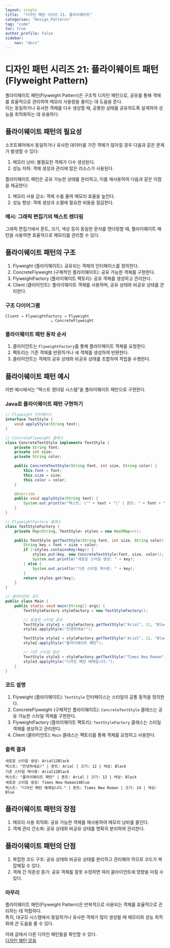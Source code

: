 ```yaml
---
layout: single
title:  "디자인 패턴 시리즈 21. 플라이웨이트"
categories: "Design_Patterns"
tag: "code"
toc: true
author_profile: false
sidebar:
    nav: "docs"
---
```


# 디자인 패턴 시리즈 21: 플라이웨이트 패턴 (Flyweight Pattern)

플라이웨이트 패턴(Flyweight Pattern)은 구조적 디자인 패턴으로, 공유를 통해 객체를 효율적으로 관리하여 메모리 사용량을 줄이는 데 도움을 준다.  
이는 동일하거나 유사한 객체를 다수 생성할 때, 공통된 상태를 공유하도록 설계하여 성능을 최적화하는 데 유용하다.  

## 플라이웨이트 패턴의 필요성

소프트웨어에서 동일하거나 유사한 데이터를 가진 객체가 많아질 경우 다음과 같은 문제가 발생할 수 있다:

1. 메모리 낭비: 불필요한 객체가 다수 생성된다.  
2. 성능 저하: 객체 생성과 관리에 많은 리소스가 사용된다.  

플라이웨이트 패턴은 공유 가능한 상태를 분리하고, 이를 재사용하여 다음과 같은 이점을 제공한다:  

1. 메모리 사용 감소: 객체 수를 줄여 메모리 효율을 높인다.  
2. 성능 향상: 객체 생성과 소멸에 필요한 비용을 절감한다.  

### 예시: 그래픽 편집기의 텍스트 렌더링

그래픽 편집기에서 폰트, 크기, 색상 등이 동일한 문자를 렌더링할 때, 플라이웨이트 패턴을 사용하면 효율적으로 메모리를 관리할 수 있다.  

## 플라이웨이트 패턴의 구조

1. Flyweight (플라이웨이트): 공유되는 객체의 인터페이스를 정의한다.  
2. ConcreteFlyweight (구체적인 플라이웨이트): 공유 가능한 객체를 구현한다.  
3. FlyweightFactory (플라이웨이트 팩토리): 공유 객체를 생성하고 관리한다.  
4. Client (클라이언트): 플라이웨이트 객체를 사용하며, 공유 상태와 비공유 상태를 관리한다.  

### 구조 다이어그램

```
Client → FlyweightFactory → Flyweight
                    ↘ ConcreteFlyweight
```

### 플라이웨이트 패턴 동작 순서

1. 클라이언트는 `FlyweightFactory`를 통해 플라이웨이트 객체를 요청한다.  
2. 팩토리는 기존 객체를 반환하거나 새 객체를 생성하여 반환한다.  
3. 클라이언트는 객체의 공유 상태와 비공유 상태를 조합하여 작업을 수행한다.  

## 플라이웨이트 패턴 예시

이번 예시에서는 "텍스트 렌더링 시스템"을 플라이웨이트 패턴으로 구현한다.  

### Java로 플라이웨이트 패턴 구현하기

```java
// Flyweight 인터페이스
interface TextStyle {
    void applyStyle(String text);
}

// ConcreteFlyweight 클래스
class ConcreteTextStyle implements TextStyle {
    private String font;
    private int size;
    private String color;

    public ConcreteTextStyle(String font, int size, String color) {
        this.font = font;
        this.size = size;
        this.color = color;
    }

    @Override
    public void applyStyle(String text) {
        System.out.println("텍스트: \"" + text + "\" | 폰트: " + font + " | 크기: " + size + " | 색상: " + color);
    }
}

// FlyweightFactory 클래스
class TextStyleFactory {
    private Map<String, TextStyle> styles = new HashMap<>();

    public TextStyle getTextStyle(String font, int size, String color) {
        String key = font + size + color;
        if (!styles.containsKey(key)) {
            styles.put(key, new ConcreteTextStyle(font, size, color));
            System.out.println("새로운 스타일 생성: " + key);
        } else {
            System.out.println("기존 스타일 재사용: " + key);
        }
        return styles.get(key);
    }
}

// 클라이언트 코드
public class Main {
    public static void main(String[] args) {
        TextStyleFactory styleFactory = new TextStyleFactory();

        // 동일한 스타일 공유
        TextStyle style1 = styleFactory.getTextStyle("Arial", 12, "Black");
        style1.applyStyle("안녕하세요!");

        TextStyle style2 = styleFactory.getTextStyle("Arial", 12, "Black");
        style2.applyStyle("플라이웨이트 패턴");

        // 다른 스타일 생성
        TextStyle style3 = styleFactory.getTextStyle("Times New Roman", 14, "Blue");
        style3.applyStyle("디자인 패턴 예제입니다.");
    }
}
```

### 코드 설명

1. Flyweight (플라이웨이트): `TextStyle` 인터페이스는 스타일의 공통 동작을 정의한다.  
2. ConcreteFlyweight (구체적인 플라이웨이트): `ConcreteTextStyle` 클래스는 공유 가능한 스타일 객체를 구현한다.  
3. FlyweightFactory (플라이웨이트 팩토리): `TextStyleFactory` 클래스는 스타일 객체를 생성하고 관리한다.  
4. Client (클라이언트): `Main` 클래스는 팩토리를 통해 객체를 요청하고 사용한다.  

### 출력 결과

```
새로운 스타일 생성: Arial12Black
텍스트: "안녕하세요!" | 폰트: Arial | 크기: 12 | 색상: Black
기존 스타일 재사용: Arial12Black
텍스트: "플라이웨이트 패턴" | 폰트: Arial | 크기: 12 | 색상: Black
새로운 스타일 생성: Times New Roman14Blue
텍스트: "디자인 패턴 예제입니다." | 폰트: Times New Roman | 크기: 14 | 색상: Blue
```

## 플라이웨이트 패턴의 장점

1. 메모리 사용 최적화: 공유 가능한 객체를 재사용하여 메모리 낭비를 줄인다.  
2. 객체 관리 간소화: 공유 상태와 비공유 상태를 명확히 분리하여 관리한다.  

## 플라이웨이트 패턴의 단점

1. 복잡한 코드 구조: 공유 상태와 비공유 상태를 분리하고 관리해야 하므로 코드가 복잡해질 수 있다.  
2. 객체 간 의존성 증가: 공유 객체를 잘못 수정하면 여러 클라이언트에 영향을 미칠 수 있다.  

### 마무리

플라이웨이트 패턴(Flyweight Pattern)은 반복적으로 사용되는 객체를 효율적으로 관리하는 데 적합하다.  
특히, 대규모 시스템에서 동일하거나 유사한 객체가 많이 생성될 때 메모리와 성능 최적화에 큰 도움을 줄 수 있다.  

아래 글에서 다른 디자인 패턴들을 확인할 수 있다.  
[디자인 패턴 모음](https://gihak111.github.io/design_patterns/2024/11/05/Types_Of_Design_Patterns_upload.html)  